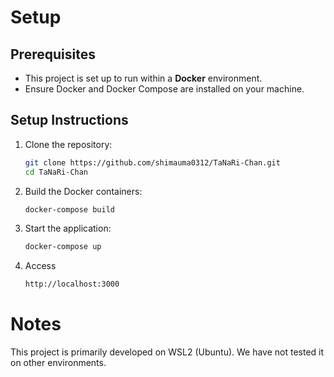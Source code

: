 # Setup

## Prerequisites

- This project is set up to run within a **Docker** environment.
- Ensure Docker and Docker Compose are installed on your machine.

## Setup Instructions

1. Clone the repository:

   ```bash
   git clone https://github.com/shimauma0312/TaNaRi-Chan.git
   cd TaNaRi-Chan

   ```

2. Build the Docker containers:

   ```bash
   docker-compose build
   ```

3. Start the application:

   ```bash
   docker-compose up
   ```

4. Access

   ```bash
   http://localhost:3000
   ```

# Notes

This project is primarily developed on WSL2 (Ubuntu). We have not tested it on other environments.
